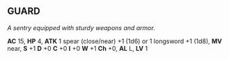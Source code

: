 ## GUARD

_A sentry equipped with sturdy weapons and armor._

**AC** 15, **HP** 4, **ATK** 1 spear (close/near) +1 (1d6) or 1 longsword +1 (1d8), **MV** near, **S** +1 **D** +0 **C** +0 **I** +0 **W** +1 **Ch** +0, **AL** L, **LV** 1

